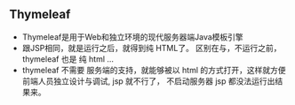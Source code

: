 ## Thymeleaf

* Thymeleaf是用于Web和独立环境的现代服务器端Java模板引擎
* 跟JSP相同，就是运行之后，就得到纯 HTML了。 区别在与，不运行之前， thymeleaf 也是 纯 html ... 
* thymeleaf 不需要 服务端的支持，就能够被以 html 的方式打开，这样就方便前端人员独立设计与调试, jsp 就不行了， 不启动服务器 jsp 都没法运行出结果来。 

